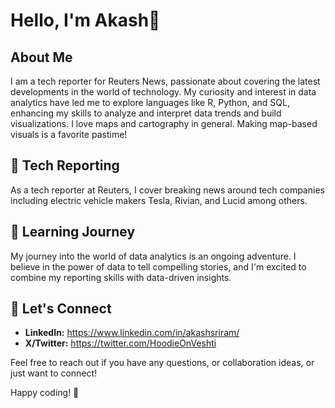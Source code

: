 # Hello, I'm Akash👋

## About Me

I am a tech reporter for Reuters News, passionate about covering the latest developments in the world of technology. My curiosity and interest in data analytics have led me to explore languages like R, Python, and SQL, enhancing my skills to analyze and interpret data trends and build visualizations. I love maps and cartography in general. Making map-based visuals is a favorite pastime!

## 📰 Tech Reporting

As a tech reporter at Reuters, I cover breaking news around tech companies including electric vehicle makers Tesla, Rivian, and Lucid among others.

## 🌱 Learning Journey

My journey into the world of data analytics is an ongoing adventure. I believe in the power of data to tell compelling stories, and I'm excited to combine my reporting skills with data-driven insights.

## 🤝 Let's Connect

- **LinkedIn:** https://www.linkedin.com/in/akashsriram/
- **X/Twitter:** https://twitter.com/HoodieOnVeshti

Feel free to reach out if you have any questions, or collaboration ideas, or just want to connect!

Happy coding! 🚀
